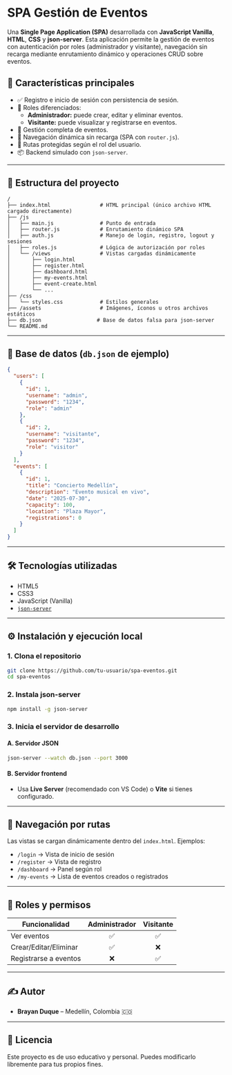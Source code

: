 # SPA Gestión de Eventos

Una **Single Page Application (SPA)** desarrollada con **JavaScript Vanilla**, **HTML**, **CSS** y **json-server**. Esta aplicación permite la gestión de eventos con autenticación por roles (administrador y visitante), navegación sin recarga mediante enrutamiento dinámico y operaciones CRUD sobre eventos.

## 🚀 Características principales

- ✅ Registro e inicio de sesión con persistencia de sesión.
- 🔐 Roles diferenciados:
  - **Administrador:** puede crear, editar y eliminar eventos.
  - **Visitante:** puede visualizar y registrarse en eventos.
- 📆 Gestión completa de eventos.
- 🧭 Navegación dinámica sin recarga (SPA con `router.js`).
- 📁 Rutas protegidas según el rol del usuario.
- 📦 Backend simulado con `json-server`.

---

## 📁 Estructura del proyecto

```
/
├── index.html                # HTML principal (único archivo HTML cargado directamente)
├── /js
│   ├── main.js               # Punto de entrada
│   ├── router.js             # Enrutamiento dinámico SPA
│   ├── auth.js               # Manejo de login, registro, logout y sesiones
│   ├── roles.js              # Lógica de autorización por roles
│   └── /views                # Vistas cargadas dinámicamente
│       ├── login.html
│       ├── register.html
│       ├── dashboard.html
│       ├── my-events.html
│       ├── event-create.html
│       └── ...
├── /css
│   └── styles.css            # Estilos generales
├── /assets                   # Imágenes, íconos u otros archivos estáticos
├── db.json                  # Base de datos falsa para json-server
└── README.md
```

---

## 🧪 Base de datos (`db.json` de ejemplo)

```json
{
  "users": [
    {
      "id": 1,
      "username": "admin",
      "password": "1234",
      "role": "admin"
    },
    {
      "id": 2,
      "username": "visitante",
      "password": "1234",
      "role": "visitor"
    }
  ],
  "events": [
    {
      "id": 1,
      "title": "Concierto Medellín",
      "description": "Evento musical en vivo",
      "date": "2025-07-30",
      "capacity": 100,
      "location": "Plaza Mayor",
      "registrations": 0
    }
  ]
}
```

---

## 🛠️ Tecnologías utilizadas

- HTML5
- CSS3
- JavaScript (Vanilla)
- [`json-server`](https://github.com/typicode/json-server)

---

## ⚙️ Instalación y ejecución local

### 1. Clona el repositorio

```bash
git clone https://github.com/tu-usuario/spa-eventos.git
cd spa-eventos
```

### 2. Instala json-server

```bash
npm install -g json-server
```

### 3. Inicia el servidor de desarrollo

#### A. Servidor JSON

```bash
json-server --watch db.json --port 3000
```

#### B. Servidor frontend

- Usa **Live Server** (recomendado con VS Code) o **Vite** si tienes configurado.

---

## 🧭 Navegación por rutas

Las vistas se cargan dinámicamente dentro del `index.html`. Ejemplos:

- `/login` → Vista de inicio de sesión
- `/register` → Vista de registro
- `/dashboard` → Panel según rol
- `/my-events` → Lista de eventos creados o registrados

---

## 🔐 Roles y permisos

| Funcionalidad         | Administrador | Visitante |
|-----------------------|:-------------:|:---------:|
| Ver eventos           | ✅            | ✅        |
| Crear/Editar/Eliminar | ✅            | ❌        |
| Registrarse a eventos | ❌            | ✅        |

---

## ✍️ Autor

- **Brayan Duque** – Medellín, Colombia 🇨🇴  


---

## 📄 Licencia

Este proyecto es de uso educativo y personal. Puedes modificarlo libremente para tus propios fines.